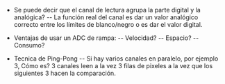 - Se puede decir que el canal de lectura agrupa la parte digital y la analógica?
-- La función real del canal es dar un valor analógico correcto entre los límites
de blanco/negro o es dar el valor digital.

- Ventajas de usar un ADC de rampa:
-- Velocidad?
-- Espacio?
-- Consumo?

- Tecnica de Ping-Pong
-- Si hay varios canales en paralelo, por ejemplo 3, Cómo es?
3 canales leen a la vez 3 filas de pixeles a la vez que los siguientes 3 hacen la comparación.
